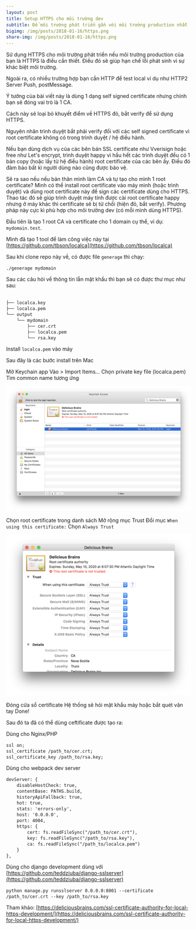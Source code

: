 ```yaml
---
layout: post
title: Setup HTTPS cho môi trường dev
subtitle: Để môi trường phát triển gần với môi trường production nhất
bigimg: /img/posts/2018-01-16/https.png
share-img: /img/posts/2018-01-16/https.png
---
```



Sử dụng HTTPS cho môi trường phát triển nếu môi trường production của bạn là HTTPS là điều cần thiết. Điều đó sẽ giúp hạn chế lỗi phát sinh vì sự khác biệt môi trường.

Ngoài ra, có nhiều trường hợp bạn cần HTTP để test local ví dụ như HTTP2 Server Push, postMessage.

Ý tưởng của bài viết này là dùng 1 dạng self signed certificate nhưng chính bạn sẽ đóng vai trò là 1 CA.

Cách này sẽ loại bỏ khuyết điểm về HTTPS đỏ, bắt verify để sử dụng HTTPS.

Nguyên nhân trình duyệt bắt phải verify đối với các self signed certificate vì root certificate không có trong trình duyệt / hệ điều hành.

Nếu bạn dùng dịch vụ của các bên bán SSL certificate như Vverisign hoặc free như Let's encrypt, trình duyệt happy vì hầu hết các trình duyệt đều có 1 bản copy (hoặc lấy từ hệ điều hành) root certificate của các bên ấy. Điều đó đảm bảo bất kì người dùng nào cũng được bảo vệ.

Sẽ ra sao nếu nếu bản thân mình làm CA và tự tạo cho mình 1 root certificate? Mình có thể install root certificate vào máy mình (hoặc trình duyệt) và dùng root certificate này để sign các certificate dùng cho HTTPS. Thao tác đó sẽ giúp trình duyệt máy tính được cài root certificate happy nhưng ở máy khác thì certificate sẽ bị từ chối (hiện đỏ, bắt verify). Phương pháp này cực kì phù hợp cho môi trường dev (có mỗi mình dùng HTTPS).

Đầu tiên là tạo 1 root CA và certificate cho 1 domain cụ thể, ví dụ: `mydomain.test`.

Mình đã tạo 1 tool để làm công việc này tại [https://github.com/tbson/localca](https://github.com/tbson/localca)

Sau khi clone repo này về, có được file `generage` thì chạy:

```
./generage mydomain
```

Sau các câu hỏi về thông tin lẫn mật khẩu thì bạn sẽ có được thư mục như sau:

```

├── localca.key
├── localca.pem
└── output
    └── mydomain
        ├── cer.crt
        ├── localca.pem
        └── rsa.key
```

Install `localca.pem` vào máy

Sau đây là các bước install trên Mac

Mở Keychain app
Vào > Import Items...
Chọn private key file (localca.pem)
Tìm common name tương ứng

![Tìm common name](/img/posts/2018-01-16/step1.png)

Chọn root certificate trong danh sách
Mở rộng mục Trust
Đổi mục `When using this certificate:` Chọn `Always Trust`

![Tìm common name](/img/posts/2018-01-16/step2.png)

Đóng cửa sổ certificate
Hệ thống sẽ hỏi mật khẩu máy hoặc bắt quét vân tay
Done!

Sau đó ta đã có thể dùng ceftificate được tạo ra:

Dùng cho Nginx/PHP

```
ssl on;
ssl_certificate /path_to/cer.crt;
ssl_certificate_key /path_to/rsa.key;
```

Dùng cho webpack dev server

```
devServer: {
    disableHostCheck: true,
    contentBase: PATHS.build,
    historyApiFallback: true,
    hot: true,
    stats: 'errors-only',
    host: '0.0.0.0',
    port: 4004,
    https: {
        cert: fs.readFileSync("/path_to/cer.crt"),
        key: fs.readFileSync("/path_to/rsa.key"),
        ca: fs.readFileSync("/path_to/localca.pem")
    }
},
```

Dùng cho django development dùng với [https://github.com/teddziuba/django-sslserver](https://github.com/teddziuba/django-sslserver)

```
python manage.py runsslserver 0.0.0.0:8001 --certificate /path_to/cer.crt --key /path_to/rsa.key
```

Tham khảo: [https://deliciousbrains.com/ssl-certificate-authority-for-local-https-development/](https://deliciousbrains.com/ssl-certificate-authority-for-local-https-development/)
